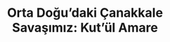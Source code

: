 ---
order: 4
title:  "Orta Doğu’daki Çanakkale Savaşımız: Kut’ül Amare"
img: "assets/images/slides/2.jpg"
mobile-img: "assets/images/slides/2m.jpg"
href: "#"
target: "" # _blank
---